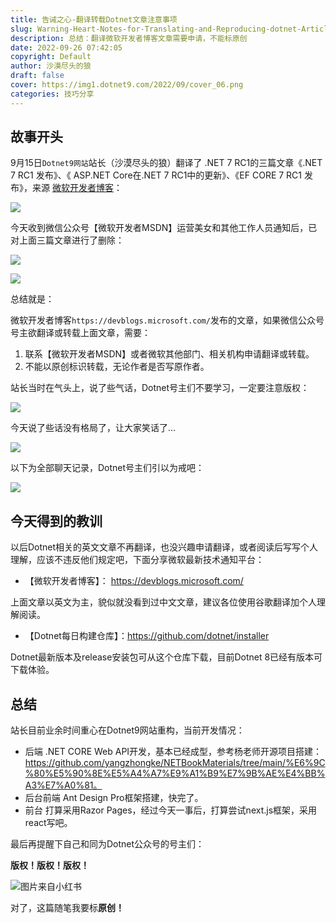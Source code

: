 ```yaml
---
title: 告诫之心-翻译转载Dotnet文章注意事项
slug: Warning-Heart-Notes-for-Translating-and-Reproducing-dotnet-Articles
description: 总结：翻译微软开发者博客文章需要申请，不能标原创
date: 2022-09-26 07:42:05
copyright: Default
author: 沙漠尽头的狼
draft: false
cover: https://img1.dotnet9.com/2022/09/cover_06.png
categories: 技巧分享
---
```


## 故事开头

9月15日`Dotnet9网站`站长（沙漠尽头的狼）翻译了 .NET 7 RC1的三篇文章《.NET 7 RC1 发布》、《
ASP.NET Core在.NET 7 RC1中的更新》、《EF CORE 7 RC1 发布》，来源 [微软开发者博客](https://devblogs.microsoft.com/)：

![](https://img1.dotnet9.com/2022/09/delete-three-dotnet-article.png)

今天收到微信公众号【微软开发者MSDN】运营美女和其他工作人员通知后，已对上面三篇文章进行了删除：

![](https://img1.dotnet9.com/2022/09/0502.png)

![](https://img1.dotnet9.com/2022/09/0503.png)

总结就是：

微软开发者博客`https://devblogs.microsoft.com/`发布的文章，如果微信公众号号主欲翻译或转载上面文章，需要：

1. 联系【微软开发者MSDN】或者微软其他部门、相关机构申请翻译或转载。
2. 不能以原创标识转载，无论作者是否写原作者。

站长当时在气头上，说了些气话，Dotnet号主们不要学习，一定要注意版权：

![](https://img1.dotnet9.com/2022/09/0504.png)

今天说了些话没有格局了，让大家笑话了...

![](https://img1.dotnet9.com/2022/09/0506.jpg)

以下为全部聊天记录，Dotnet号主们引以为戒吧：

![](https://img1.dotnet9.com/2022/09/0505.jpg)

## 今天得到的教训

以后Dotnet相关的英文文章不再翻译，也没兴趣申请翻译，或者阅读后写写个人理解，应该不违反他们规定吧，下面分享微软最新技术通知平台：

- 【微软开发者博客】： https://devblogs.microsoft.com/

上面文章以英文为主，貌似就没看到过中文文章，建议各位使用谷歌翻译加个人理解阅读。

- 【Dotnet每日构建仓库】：https://github.com/dotnet/installer

Dotnet最新版本及release安装包可从这个仓库下载，目前Dotnet 8已经有版本可下载体验。

## 总结

站长目前业余时间重心在Dotnet9网站重构，当前开发情况：

- 后端
.NET CORE Web API开发，基本已经成型，参考杨老师开源项目搭建：https://github.com/yangzhongke/NETBookMaterials/tree/main/%E6%9C%80%E5%90%8E%E5%A4%A7%E9%A1%B9%E7%9B%AE%E4%BB%A3%E7%A0%81。
- 后台前端
Ant Design Pro框架搭建，快完了。
- 前台
打算采用Razor Pages，经过今天一事后，打算尝试next.js框架，采用react写吧。

最后再提醒下自己和同为Dotnet公众号的号主们：

**版权！版权！版权！**

![图片来自小红书](https://img1.dotnet9.com/2022/09/0507.png)

对了，这篇随笔我要标**原创！**